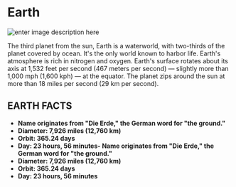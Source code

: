 # Earth
![enter image description here](https://upload.wikimedia.org/wikipedia/commons/6/6f/Earth_Eastern_Hemisphere.jpg)

The third planet from the sun, Earth is a waterworld, with two-thirds of the planet covered by ocean. It's the only world known to harbor life. Earth's atmosphere is rich in nitrogen and oxygen. Earth's surface rotates about its axis at 1,532 feet per second (467 meters per second) — slightly more than 1,000 mph (1,600 kph) — at the equator. The planet zips around the sun at more than 18 miles per second (29 km per second).

## EARTH FACTS

-   **Name originates from "Die Erde," the German word for "the ground."**
-   **Diameter: 7,926 miles (12,760 km)**
-   **Orbit: 365.24 days**
-   **Day: 23 hours, 56 minutes-   Name originates from "Die Erde," the German word for "the ground."**
-   **Diameter: 7,926 miles (12,760 km)**
-   **Orbit: 365.24 days**
-   **Day: 23 hours, 56 minutes**
